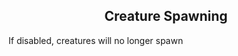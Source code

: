 <h2 style="text-align:center;"> Creature Spawning </h2>

If disabled, creatures will no longer spawn

